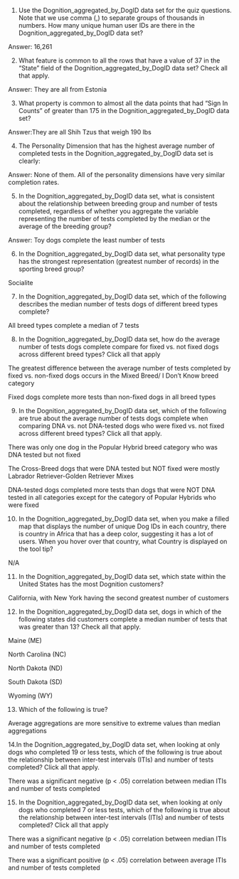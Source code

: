 1. Use the Dognition_aggregated_by_DogID data set for the quiz questions. 
Note that we use comma (,) to separate groups of thousands in numbers.
How many unique human user IDs are there in the Dognition_aggregated_by_DogID data set?

Answer: 16,261

2. What feature is common to all the rows that have a value of 37 in the “State” field 
of the Dognition_aggregated_by_DogID data set? Check all that apply.

Answer: They are all from Estonia

3. What property is common to almost all the data points that had “Sign In Counts” of 
greater than 175 in the Dognition_aggregated_by_DogID data set?

Answer:They are all Shih Tzus that weigh 190 lbs

4. The Personality Dimension that has the highest average number of completed tests in the Dognition_aggregated_by_DogID data set is clearly:

Answer: None of them. All of the personality dimensions have very similar completion rates.

5. In the Dognition_aggregated_by_DogID data set, what is consistent about the relationship between breeding group and number of tests completed, regardless of whether you aggregate the variable representing the number of tests completed by the median or the average of the breeding group?

Answer: Toy dogs complete the least number of tests

6. In the Dognition_aggregated_by_DogID data set, what personality type has the strongest representation (greatest number of records) in the sporting breed group?

Socialite

7. In the Dognition_aggregated_by_DogID data set, which of the following describes the median number of tests dogs of different breed types complete?

All breed types complete a median of 7 tests

8. In the Dognition_aggregated_by_DogID data set, how do the average number of tests dogs complete compare for fixed vs. not fixed dogs across different breed types? Click all that apply

The greatest difference between the average number of tests completed by fixed vs. non-fixed dogs occurs in the Mixed Breed/ I Don’t Know breed category

Fixed dogs complete more tests than non-fixed dogs in all breed types

9. In the Dognition_aggregated_by_DogID data set, which of the following are true about the average number of tests dogs complete when comparing DNA vs. not DNA-tested dogs who were fixed vs. not fixed across different breed types? Click all that apply.

There was only one dog in the Popular Hybrid breed category who was DNA tested but not fixed

The Cross-Breed dogs that were DNA tested but NOT fixed were mostly Labrador Retriever-Golden Retriever Mixes

DNA-tested dogs completed more tests than dogs that were NOT DNA tested in all categories except for the category of Popular Hybrids who were fixed

10. In the Dognition_aggregated_by_DogID data set, when you make a filled map that displays the number of unique Dog IDs in each country, there is country in Africa that has a deep color, suggesting it has a lot of users. When you hover over that country, what Country is displayed on the tool tip?

N/A

11. In the Dognition_aggregated_by_DogID data set, which state within the United States has the most Dognition customers?

California, with New York having the second greatest number of customers

12. In the Dognition_aggregated_by_DogID data set, dogs in which of the following states did customers complete a median number of tests that was greater than 13? Check all that apply.

Maine (ME)

North Carolina (NC)

North Dakota (ND)

South Dakota (SD)

Wyoming (WY)

13. Which of the following is true?

Average aggregations are more sensitive to extreme values than median aggregations

14.In the Dognition_aggregated_by_DogID data set, when looking at only dogs who completed 19 or less tests, which of the following is true about the relationship between inter-test intervals (ITIs) and number of tests completed? Click all that apply.

There was a significant negative (p < .05) correlation between median ITIs and number of tests completed

15. In the Dognition_aggregated_by_DogID data set, when looking at only dogs who completed 7 or less tests, which of the following is true about the relationship between inter-test intervals (ITIs) and number of tests completed? Click all that apply

There was a significant negative (p < .05) correlation between median ITIs and number of tests completed

There was a significant positive (p < .05) correlation between average ITIs and number of tests completed










